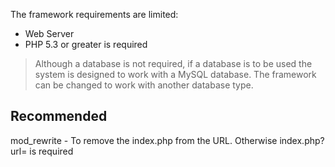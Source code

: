 The framework requirements are limited:

- Web Server
- PHP 5.3 or greater is required

> Although a database is not required, if a database is to be used the system is designed to work with a MySQL database. The framework can be changed to work with another database type.

## Recommended
mod_rewrite - To remove the index.php from the URL. Otherwise index.php?url= is required
